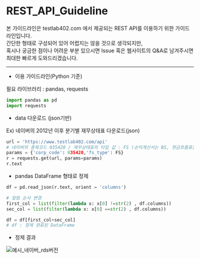 # REST_API_Guideline

본 가이드라인은 testlab402.com 에서 제공되는 REST API를 이용하기 위한 가이드라인입니다.  
간단한 형태로 구성되어 있어 어렵지는 않을 것으로 생각되지만,  
혹시나 궁금한 점이나 어려운 부분 있으시면 Issue 혹은 웹사이트의 Q&A로 남겨주시면 최대한 빠르게 도와드리겠습니다.

***

+ 이용 가이드라인(Python 기준)

필요 라이브러리 : pandas, requests

```python
import pandas as pd
import requests
```

+ data 다운로드 (json기반)

Ex) 네이버의 2012년 이후 분기별 재무상태표 다운로드(json)
```python
url = 'https://www.testlab402.com/api'
# 네이버의 종목코드 035420 / 재무상태표의 타입 값 : FS (손익계산서는 BS, 현금흐름표는 CF)
params = {'corp_code': 035420,'fs_type': FS}
r = requests.get(url, params=params)
r.text
```

+ pandas DataFrame 형태로 정제

```python
df = pd.read_json(r.text, orient = 'columns')

# 컬럼 순서 변경
first_col = list(filter(lambda x: x[0] !=str(2) , df.columns))
sec_col = list(filter(lambda x: x[0] ==str(2) , df.columns))

df = df[first_col+sec_col]
# df : 정제 완료된 DataFrame
```

+ 정제 결과

![예시_네이버_rds버전](https://user-images.githubusercontent.com/94692007/142901714-53700060-9d37-4cfc-a72e-feacee7d7c56.JPG)
